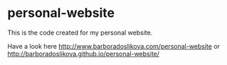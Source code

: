 # personal-website

This is the code created for my personal website.

Have a look here http://www.barboradoslikova.com/personal-website or http://barboradoslikova.github.io/personal-website/
